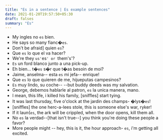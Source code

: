 ```yaml
---
title: "Es in a sentence | Es example sentences"
date: 2021-01-20T19:57:50+05:30
draft: falses
summary: "Es"
---
```

- My ingles no `es` bien.
- He says so many fianc�`es`.
- Don't be afraid] quien `es`?
- Que `es` lo que el va hacer?
- We're they `us'`es`' or `them's'?
- `Es` un ford blanco junto a una pick-up.
- Eh bien... t�`es` s�r que t�as besoin de moi?
- Jaime, anselma-- esta `es` mi jefa-- enrique!
- Que `es` lo que quieren de me, hijueputas campesinos?
- `Es` muy lindo, su coche-- --but buddy deeds was my salvation.
- George, debemos hablarle al patron, `es` la unica manera, mano.
- I mean, this life, i killed his family, [sniﬄes] start tying.
- It was last thursday, five o'clock at the jardin des champs- �lys�`es`!
- [sniﬄes] the one herc-a-lees stole, this is someone else's war, ryker!
- If it laun`es`, the ark will be crippled, when the door opens, kill them all.
- No `es` la verdad--[that isn't true--] you think you're doing these people a favor?
- More people might -- hey, this is it, the hour approach- `es`, i'm getting all excited.
                 
